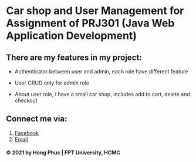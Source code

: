 # Car shop and User Management for Assignment of PRJ301 (Java Web Application Development)

## There are my features in my project:

* Authenticator between user and admin, each role have different feature

* User CRUD only for admin role

* About user role, I have a small car shop, includes add to cart, delete and checkout

## Connect me via:
1. [Facebook](https://facebook.com/hongphuc.huynhle.1)
2. [Email](mailto:phuchlh.job@gmail.com)

#### © 2021 by Hong Phuc | FPT University, HCMC
